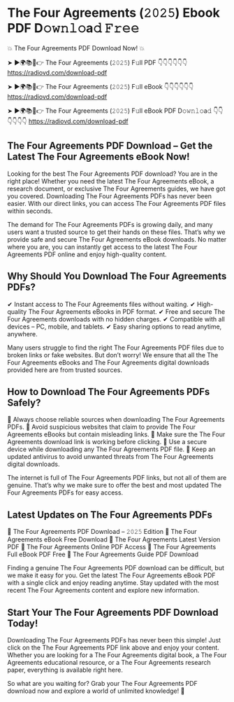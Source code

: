 # The Four Agreements (𝟸𝟶𝟸𝟻) Ebook PDF D𝚘𝚠𝚗𝚕𝚘a𝚍 𝙵𝚛𝚎𝚎

💥 The Four Agreements PDF Download Now! 💥

➤ ►🌍📚📱👉 The Four Agreements (𝟸𝟶𝟸𝟻) F𝚞ll PDF 👇👇👇👇👇👇
https://radiovd.com/download-pdf

➤ ►🌍📚📱👉 The Four Agreements (𝟸𝟶𝟸𝟻) F𝚞ll eBook 👇👇👇👇👇👇
https://radiovd.com/download-pdf

➤ ►🌍📚📱👉 The Four Agreements (𝟸𝟶𝟸𝟻) F𝚞ll eBook PDF D𝚘𝚠𝚗𝚕𝚘a𝚍 👇👇👇👇👇👇
https://radiovd.com/download-pdf

## The Four Agreements PDF Download – Get the Latest The Four Agreements eBook Now!

Looking for the best The Four Agreements PDF download? You are in the right place! Whether you need the latest The Four Agreements eBook, a research document, or exclusive The Four Agreements guides, we have got you covered. Downloading The Four Agreements PDFs has never been easier. With our direct links, you can access The Four Agreements PDF files within seconds.

The demand for The Four Agreements PDFs is growing daily, and many users want a trusted source to get their hands on these files. That’s why we provide safe and secure The Four Agreements eBook downloads. No matter where you are, you can instantly get access to the latest The Four Agreements PDF online and enjoy high-quality content.

## Why Should You Download The Four Agreements PDFs?

✔ Instant access to The Four Agreements files without waiting.
✔ High-quality The Four Agreements eBooks in PDF format.
✔ Free and secure The Four Agreements downloads with no hidden charges.
✔ Compatible with all devices – PC, mobile, and tablets.
✔ Easy sharing options to read anytime, anywhere.

Many users struggle to find the right The Four Agreements PDF files due to broken links or fake websites. But don’t worry! We ensure that all the The Four Agreements eBooks and The Four Agreements digital downloads provided here are from trusted sources.

## How to Download The Four Agreements PDFs Safely?

📌 Always choose reliable sources when downloading The Four Agreements PDFs.
📌 Avoid suspicious websites that claim to provide The Four Agreements eBooks but contain misleading links.
📌 Make sure the The Four Agreements download link is working before clicking.
📌 Use a secure device while downloading any The Four Agreements PDF file.
📌 Keep an updated antivirus to avoid unwanted threats from The Four Agreements digital downloads.

The internet is full of The Four Agreements PDF links, but not all of them are genuine. That’s why we make sure to offer the best and most updated The Four Agreements PDFs for easy access.

## Latest Updates on The Four Agreements PDFs

🔹 The Four Agreements PDF Download – 𝟸𝟶𝟸𝟻 Edition
🔹 The Four Agreements eBook Free Download
🔹 The Four Agreements Latest Version PDF
🔹 The Four Agreements Online PDF Access
🔹 The Four Agreements Full eBook PDF Free
🔹 The Four Agreements Guide PDF Download

Finding a genuine The Four Agreements PDF download can be difficult, but we make it easy for you. Get the latest The Four Agreements eBook PDF with a single click and enjoy reading anytime. Stay updated with the most recent The Four Agreements content and explore new information.

## Start Your The Four Agreements PDF Download Today!

Downloading The Four Agreements PDFs has never been this simple! Just click on the The Four Agreements PDF link above and enjoy your content. Whether you are looking for a The Four Agreements digital book, a The Four Agreements educational resource, or a The Four Agreements research paper, everything is available right here.

So what are you waiting for? Grab your The Four Agreements PDF download now and explore a world of unlimited knowledge! 🚀